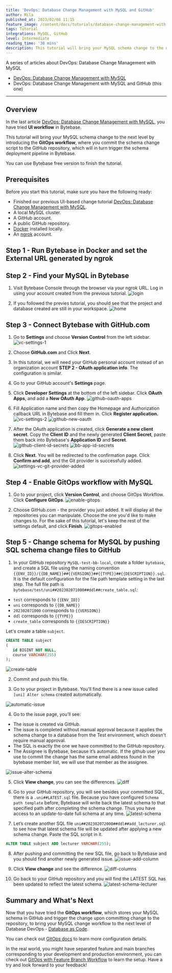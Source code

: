 ```yaml
---
title: 'DevOps: Database Change Management with MySQL and GitHub'
author: Mila
published_at: 2023/02/08 11:15
feature_image: /content/docs/tutorials/database-change-management-with-mysql-and-github/feature-image.webp
tags: Tutorial
integrations: MySQL, GitHub
level: Intermediate
reading_time: '30 mins'
description: This tutorial will bring your MySQL schema change to the next level by introducing the GitOps workflow, where you commit schema change script to the GitHub repository, which will in turn trigger the schema deployment pipeline in Bytebase.
---
```


A series of articles about DevOps: Database Change Management with MySQL

- [DevOps: Database Change Management with MySQL](/docs/tutorials/database-change-management-with-mysql)
- DevOps: Database Change Management with MySQL and GitHub (this one)

---

## Overview

In the last article [DevOps: Database Change Management with MySQL](/docs/tutorials/database-change-management-with-mysql), you have tried **UI workflow** in Bytebase.

This tutorial will bring your MySQL schema change to the next level by introducing the **GitOps workflow**, where you commit the schema change script to the GitHub repository, which will in turn trigger the schema deployment pipeline in Bytebase.

You can use Bytebase free version to finish the tutorial.

## Prerequisites

Before you start this tutorial, make sure you have the following ready:

- Finished our previous UI-based change tutorial [DevOps: Database Change Management with MySQL](/docs/tutorials/database-change-management-with-mysql).
- A local MySQL cluster.
- A GitHub account.
- A public GitHub repository.
- [Docker](https://www.docker.com/) installed locally.
- An [ngrok](http://ngrok.com/) account.

## Step 1 - Run Bytebase in Docker and set the External URL generated by ngrok

<IncludeBlock url="/docs/get-started/install/vcs-with-ngrok"></IncludeBlock>

## Step 2 - Find your MySQL in Bytebase

1. Visit Bytebase Console through the browser via your ngrok URL. Log in using your account created from the previous tutorial.
   ![login](/content/docs/tutorials/database-change-management-with-mysql-and-github/login.webp)

2. If you followed the previes tutorial, you should see that the project and database created are still in your workspace.
   ![home](/content/docs/tutorials/database-change-management-with-mysql-and-github/home.webp)

## Step 3 - Connect Bytebase with GitHub.com

1. Go to **Settings** and choose **Version Control** from the left sidebar.
   ![vc-settings-1](/content/docs/tutorials/database-change-management-with-mysql-and-github/vc-settings-1.webp)

2. Choose **GitHub.com** and Click **Next**.

3. In this tutorial, we will need your GitHub personal account instead of an organization account **STEP 2 - OAuth application info**. The configuration is similar.

4. Go to your GitHub account's **Settings** page.

5. Click **Developer Settings** at the bottom of the left sidebar. Click **OAuth Apps**, and add a **New OAuth App**.
   ![github-oauth-apps](/content/docs/tutorials/database-change-management-with-mysql-and-github/github-oauth-apps.webp)

6. Fill Application name and then copy the Homepage and Authorization callback URL in Bytebase and fill them in. Click **Register application.**
   ![vc-settings-2](/content/docs/tutorials/database-change-management-with-mysql-and-github/vc-settings-2.webp)
   ![github-new-oauth](/content/docs/tutorials/database-change-management-with-mysql-and-github/github-new-oauth.webp)

7. After the OAuth application is created, click **Generate a new client secret**. Copy the **Client ID** and the newly generated **Client Secret**, paste them back into Bytebase's **Application ID** and **Secret**.
   ![github-client-id-secrets](/content/docs/tutorials/database-change-management-with-mysql-and-github/github-client-id-secrets.webp)
   ![bb-app-id-secrets](/content/docs/tutorials/database-change-management-with-mysql-and-github/bb-app-id-secrets.webp)

8. Click **Next**. You will be redirected to the confirmation page. Click **Confirm and add**, and the Git provider is successfully added.
   ![settings-vc-git-provider-added](/content/docs/tutorials/database-change-management-with-mysql-and-github/settings-vc-git-provider-added.webp)

## Step 4 - Enable GitOps workflow with MySQL

1. Go to your project, click **Version Control**, and choose GitOps Workflow. Click **Configure GitOps**.
   ![enable-gitops](/content/docs/tutorials/database-change-management-with-mysql-and-github/enable-gitops.webp)

2. Choose GitHub.com - the provider you just added. It will display all the repositories you can manipulate. Choose the one you'd like to make changes to. For the sake of this tutorial, let's keep the rest of the settings default, and click **Finish**.
   ![gitops-enabled](/content/docs/tutorials/database-change-management-with-mysql-and-github/gitops-enabled.webp)

## Step 5 - Change schema for MySQL by pushing SQL schema change files to GitHub

1. In your GitHub repository `MySQL-test-bb-local`, create a folder `bytebase`, and create a SQL file using the naming convention `{{ENV_ID}}/{{DB_NAME}}##{{VERSION}}##{{TYPE}}##{{DESCRIPTION}}.sql`. It is the default configuration for the file path template setting in the last step.
   The full file path is `bytebase/test/uni##202302071000##ddl##create_table.sql`:

- `test` corresponds to `{{ENV_ID}}`
- `uni` corresponds to `{{DB_NAME}}`
- `202302071000` corresponds to `{{VERSION}}`
- `ddl` corresponds to `{{TYPE}}`
- `create_table` corresponds to `{{DESCRIPTION}}`

Let's create a table `subject`.

```sql
CREATE TABLE subject
(
   id BIGINT NOT NULL,
   course VARCHAR(255)
);
```

![create-table](/content/docs/tutorials/database-change-management-with-mysql-and-github/create-table.webp)

2. Commit and push this file.

3. Go to your project in Bytebase. You’ll find there is a new issue called `[uni] Alter schema` created automatically.

![automatic-issue](/content/docs/tutorials/database-change-management-with-mysql-and-github/automatic-issue.webp)

4. Go to the issue page, you’ll see:

- The issue is created via GitHub.
- The issue is completed without manual approval because it applies the schema change to a database from the Test environment, which doesn't require manual approval.
- The SQL is exactly the one we have committed to the GitHub repository.
- The Assignee is Bytebase, because it’s automatic. If the github user you use to commit the change has the same email address found in the bytebase member list, we will use that member as the assignee.

![issue-alter-schema](/content/docs/tutorials/database-change-management-with-mysql-and-github/issue-alter-schema.webp)

5. Click **View change**, you can see the differences.
   ![diff](/content/docs/tutorials/database-change-management-with-mysql-and-github/diff.webp)

6. Go to your GitHub repository, you will see besides your committed SQL, there is a `.uni##LATEST.sql` file. Because you have configured `Schema path template` before, Bytebase will write back the latest schema to that specified path after completing the schema change. Thus you have access to an update-to-date full schema at any time.
   ![latest-schema](/content/docs/tutorials/database-change-management-with-mysql-and-github/latest-schema.webp)

7. Let’s create another SQL file `uni##202302072000##ddl##add_lecturer.sql` to see how that latest schema file will be updated after applying a new schema change. Paste the SQL script in it.

```sql
ALTER TABLE subject ADD lecturer VARCHAR(255);
```

8. After pushing and committing the new SQL file, go back to Bytebase and you should find another newly generated issue.
   ![issue-add-column](/content/docs/tutorials/database-change-management-with-mysql-and-github/issue-add-column.webp)

9. Click **View change** and see the difference.
   ![diff-columns](/content/docs/tutorials/database-change-management-with-mysql-and-github/diff-columns.webp)

10. Go back to your GitHub repository and you will find the LATEST SQL has been updated to reflect the latest schema.
    ![latest-schema-lecturer](/content/docs/tutorials/database-change-management-with-mysql-and-github/latest-schema-lecturer.webp)

## Summary and What's Next

Now that you have tried the **GitOps workflow**, which stores your MySQL schema in GitHub and trigger the change upon committing change to the repository, to bring your MySQL change workflow to the next level of Database DevOps - [Database as Code](/blog/database-as-code).

You can check out [GitOps docs](/docs/vcs-integration/overview) to learn more configuration details.

In the real world, you might have separated feature and main branches corresponding to your development and production environment, you can check out [GitOps with Feature Branch Workflow](/docs/how-to/workflow/gitops-feature-branch) to learn the setup. Have a try and look forward to your feedback!
